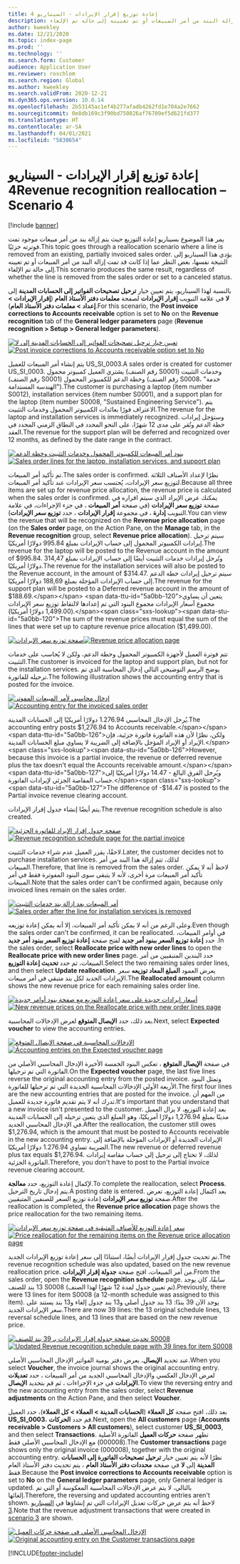 ```yaml
---
title: إعادة توزيع إقرار الإيرادات - السيناريو 4
description: يمر هذا الموضوع بسيناريو إعادة التوزيع حيث يتم إزالة بند من أمر مبيعات موجود تمت فوترته جزئيًا. يؤدي هذا السيناريو إلى النتيجة نفسها، بغض النظر عما إذا كانت قد تمت إزالة البند من أمر المبيعات أو تم تعيينه إلى حالة تم الإلغاء.
author: kweekley
ms.date: 12/21/2020
ms.topic: index-page
ms.prod: ''
ms.technology: ''
ms.search.form: Customer
audience: Application User
ms.reviewer: roschlom
ms.search.region: Global
ms.author: kweekley
ms.search.validFrom: 2020-12-21
ms.dyn365.ops.version: 10.0.14
ms.openlocfilehash: 2b53145ac1ef4b277afadb4262fd1e704a2e7662
ms.sourcegitcommit: 0e8db169c3f90bd750826af76709ef5d621fd377
ms.translationtype: HT
ms.contentlocale: ar-SA
ms.lasthandoff: 04/01/2021
ms.locfileid: "5830654"
---
```

# <a name="revenue-recognition-reallocation--scenario-4"></a><span data-ttu-id="5a0bb-104">إعادة توزيع إقرار الإيرادات - السيناريو 4</span><span class="sxs-lookup"><span data-stu-id="5a0bb-104">Revenue recognition reallocation – Scenario 4</span></span>

[!include [banner](../includes/banner.md)]

<span data-ttu-id="5a0bb-105">يمر هذا الموضوع بسيناريو إعادة التوزيع حيث يتم إزالة بند من أمر مبيعات موجود تمت فوترته جزئيًا.</span><span class="sxs-lookup"><span data-stu-id="5a0bb-105">This topic goes through a reallocation scenario where a line is removed from an existing, partially invoiced sales order.</span></span> <span data-ttu-id="5a0bb-106">يؤدي هذا السيناريو إلى النتيجة نفسها، بغض النظر عما إذا كانت قد تمت إزالة البند من أمر المبيعات أو تم تعيينه إلى حالة تم الإلغاء.</span><span class="sxs-lookup"><span data-stu-id="5a0bb-106">This scenario produces the same result, regardless of whether the line is removed from the sales order or set to a canceled status.</span></span>

<span data-ttu-id="5a0bb-107">بالنسبة لهذا السيناريو، يتم تعيين خيار **ترحيل تصحيحات الفواتير إلى الحسابات المدينة** إلى **لا** في علامة التبويب **إقرار الإيرادات** لصفحة **معلمات دفتر الأستاذ العام** (**إقرار الإيرادات \> إعداد \> معلمات دفتر الأستاذ العام**).</span><span class="sxs-lookup"><span data-stu-id="5a0bb-107">For this scenario, the **Post invoice corrections to Accounts receivable** option is set to **No** on the **Revenue recognition** tab of the **General ledger parameters** page (**Revenue recognition \> Setup \> General ledger parameters**).</span></span>

<span data-ttu-id="5a0bb-108">[![تعيين خيار ترحيل تصحيحات الفواتير إلى الحسابات المدينة إلى لا](./media/37_rev-rec-scenarios.png)](./media/37_rev-rec-scenarios.png)</span><span class="sxs-lookup"><span data-stu-id="5a0bb-108">[![Post invoice corrections to Accounts receivable option set to No](./media/37_rev-rec-scenarios.png)](./media/37_rev-rec-scenarios.png)</span></span>

<span data-ttu-id="5a0bb-109">يتم إنشاء أمر المبيعات للعميل US\_SI\_0003.</span><span class="sxs-lookup"><span data-stu-id="5a0bb-109">A sales order is created for customer US\_SI\_0003.</span></span> <span data-ttu-id="5a0bb-110">يشتري العميل كمبيوتر محمول (رقم الصنف S0001) وخدمات التثبيت (رقم الصنف S0001) وخطة الدعم للكمبيوتر المحمول (رقم الصنف S0008، "خدمة الهندسة المستدامة").</span><span class="sxs-lookup"><span data-stu-id="5a0bb-110">The customer is purchasing a laptop (item number S0012), installation services (item number S0001), and a support plan for the laptop (item number S0008, "Sustained Engineering Service").</span></span> <span data-ttu-id="5a0bb-111">يتم الاعتراف فورًا بعائدات الكمبيوتر المحمول وخدمات التثبيت.</span><span class="sxs-lookup"><span data-stu-id="5a0bb-111">The revenue for the laptop and installation services is immediately recognized.</span></span> <span data-ttu-id="5a0bb-112">وستؤجل إيرادات خطة الدعم وتُقر على مدى 12 شهرًا، على النحو المحدد في النطاق الزمني المحدد في العقد.</span><span class="sxs-lookup"><span data-stu-id="5a0bb-112">The revenue for the support plan will be deferred and recognized over 12 months, as defined by the date range in the contract.</span></span>

<span data-ttu-id="5a0bb-113">[![بنود أمر المبيعات للكمبيوتر المحمول وخدمات التثبيت وخطة الدعم](./media/38_rev-rec-scenarios.png)](./media/38_rev-rec-scenarios.png)</span><span class="sxs-lookup"><span data-stu-id="5a0bb-113">[![Sales order lines for the laptop, installation services, and support plan](./media/38_rev-rec-scenarios.png)](./media/38_rev-rec-scenarios.png)</span></span>

<span data-ttu-id="5a0bb-114">تم تأكيد أمر المبيعات.</span><span class="sxs-lookup"><span data-stu-id="5a0bb-114">The sales order is confirmed.</span></span> <span data-ttu-id="5a0bb-115">نظرًا لإعداد الأصناف الثلاثة لتوزيع سعر الإيرادات، يُحتسب سعر الإيرادات عند تأكيد أمر المبيعات.</span><span class="sxs-lookup"><span data-stu-id="5a0bb-115">Because all three items are set up for revenue price allocation, the revenue price is calculated when the sales order is confirmed.</span></span> <span data-ttu-id="5a0bb-116">يمكنك عرض الإيراد الذي سيتم اقراره في صفحة **توزيع سعر الإيرادات** (في صفحة **أمر المبيعات** ، في جزء الإجراءات، في علامة التبويب **إدارة** ، في مجموعة **إقرار الإيرادات** ، حدد **توزيع سعر الإيرادات**).</span><span class="sxs-lookup"><span data-stu-id="5a0bb-116">You can view the revenue that will be recognized on the **Revenue price allocation** page (on the **Sales order** page, on the Action Pane, on the **Manage** tab, in the **Revenue recognition** group, select **Revenue price allocation**).</span></span> <span data-ttu-id="5a0bb-117">سيتم ترحيل إيرادات الكمبيوتر المحمول إلى حساب الإيرادات بمبلغ 995.84 دولارًا أمريكيًا.</span><span class="sxs-lookup"><span data-stu-id="5a0bb-117">The revenue for the laptop will be posted to the Revenue account in the amount of $995.84.</span></span> <span data-ttu-id="5a0bb-118">وتُرحل إيرادات خدمات التثبيت أيضًا إلى حساب الإيرادات بمبلغ 314,47 دولارًا أمريكيًا.</span><span class="sxs-lookup"><span data-stu-id="5a0bb-118">The revenue for the installation services will also be posted to the Revenue account, in the amount of $314.47.</span></span> <span data-ttu-id="5a0bb-119">سيتم ترحيل إيرادات خطة الدعم إلى حساب الإيرادات المؤجلة بمبلغ 188,69 دولارًا أمريكيًا.</span><span class="sxs-lookup"><span data-stu-id="5a0bb-119">The revenue for the support plan will be posted to a Deferred revenue account in the amount of $188.69.</span></span> <span data-ttu-id="5a0bb-120">يتعين أن يساوي مجموع أسعار الإيرادات مجموع البنود التي تم إعدادها لالتقاط توزيع سعر الإيرادات (1,499.00 دولارًا أمريكيًا).</span><span class="sxs-lookup"><span data-stu-id="5a0bb-120">The sum of the revenue prices must equal the sum of the lines that were set up to capture revenue price allocation ($1,499.00).</span></span>

<span data-ttu-id="5a0bb-121">[![صفحة توزيع سعر الإيرادات](./media/39_rev-rec-scenarios.png)](./media/39_rev-rec-scenarios.png)</span><span class="sxs-lookup"><span data-stu-id="5a0bb-121">[![Revenue price allocation page](./media/39_rev-rec-scenarios.png)](./media/39_rev-rec-scenarios.png)</span></span>

<span data-ttu-id="5a0bb-122">تتم فوترة العميل لأجهزة الكمبيوتر المحمول وخطة الدعم، ولكن لا يُحاسب على خدمات التثبيت.</span><span class="sxs-lookup"><span data-stu-id="5a0bb-122">The customer is invoiced for the laptop and support plan, but not for the installation services.</span></span> <span data-ttu-id="5a0bb-123">يوضح الرسم التوضيحي التالي إدخال المحاسبة الذي تم ترحيله للفاتورة.</span><span class="sxs-lookup"><span data-stu-id="5a0bb-123">The following illustration shows the accounting entry that is posted for the invoice.</span></span>

<span data-ttu-id="5a0bb-124">[![إدخال محاسبي لأمر المبيعات المفوتر](./media/40_rev-rec-scenarios.png)](./media/40_rev-rec-scenarios.png)</span><span class="sxs-lookup"><span data-stu-id="5a0bb-124">[![Accounting entry for the invoiced sales order](./media/40_rev-rec-scenarios.png)](./media/40_rev-rec-scenarios.png)</span></span>

<span data-ttu-id="5a0bb-125">يُرحل الإدخال المحاسبي 1.276.94 دولارًا أمريكيًا إلى الحسابات المدينة.</span><span class="sxs-lookup"><span data-stu-id="5a0bb-125">The accounting entry posts $1,276.94 to Accounts receivable.</span></span> <span data-ttu-id="5a0bb-126">ولكن، نظرًا لأن هذه الفاتورة فاتورة جزئية، فإن الإيراد أو الإيراد المؤجل بالإضافة إلى الضريبة لا يساوي مبلغ الحسابات المدينة.</span><span class="sxs-lookup"><span data-stu-id="5a0bb-126">However, because this invoice is a partial invoice, the revenue or deferred revenue plus the tax doesn't equal the Accounts receivable amount.</span></span> <span data-ttu-id="5a0bb-127">ويُرحل الفرق البالغ - 14.47 دولارًا أمريكيًا إلى حساب المقاصة الجزئي لإيرادات الفاتورة.</span><span class="sxs-lookup"><span data-stu-id="5a0bb-127">The difference of -$14.47 is posted to the Partial invoice revenue clearing account.</span></span>

<span data-ttu-id="5a0bb-128">يتم أيضًا إنشاء جدول إقرار الإيرادات.</span><span class="sxs-lookup"><span data-stu-id="5a0bb-128">The revenue recognition schedule is also created.</span></span>

<span data-ttu-id="5a0bb-129">[![صفحة جدول إقرار الإيراد للفاتورة الجزئية](./media/41_rev-rec-scenarios.png)](./media/41_rev-rec-scenarios.png)</span><span class="sxs-lookup"><span data-stu-id="5a0bb-129">[![Revenue recognition schedule page for the partial invoice](./media/41_rev-rec-scenarios.png)](./media/41_rev-rec-scenarios.png)</span></span>

<span data-ttu-id="5a0bb-130">لاحقًا، يقرر العميل عدم شراء خدمات التثبيت.</span><span class="sxs-lookup"><span data-stu-id="5a0bb-130">Later, the customer decides not to purchase installation services.</span></span> <span data-ttu-id="5a0bb-131">لذلك، تتم إزالة هذا البند من أمر المبيعات.</span><span class="sxs-lookup"><span data-stu-id="5a0bb-131">Therefore, that line is removed from the sales order.</span></span> <span data-ttu-id="5a0bb-132">لاحظ أنه لا يمكن تأكيد أمر المبيعات مرة أخرى، لأنه لا يتبقى سوى البنود المفوترة فقط في أمر المبيعات.</span><span class="sxs-lookup"><span data-stu-id="5a0bb-132">Note that the sales order can't be confirmed again, because only invoiced lines remain on the sales order.</span></span>

<span data-ttu-id="5a0bb-133">[![أمر المبيعات بعد إزالة بند خدمات التثبيت](./media/42_rev-rec-scenarios.png)](./media/42_rev-rec-scenarios.png)</span><span class="sxs-lookup"><span data-stu-id="5a0bb-133">[![Sales order after the line for installation services is removed](./media/42_rev-rec-scenarios.png)](./media/42_rev-rec-scenarios.png)</span></span>

<span data-ttu-id="5a0bb-134">وعلى الرغم من أنه لا يمكن تأكيد أمر المبيعات، إلا أنه يمكن إعادة توزيعه.</span><span class="sxs-lookup"><span data-stu-id="5a0bb-134">Even though the sales order can't be confirmed, it can be reallocated.</span></span> <span data-ttu-id="5a0bb-135">في أوامر المبيعات، حدد **إعادة توزيع السعر ببنود أمر جديد** لفتح صفحة **إعادة توزيع السعر ببنود أمر جديد** .</span><span class="sxs-lookup"><span data-stu-id="5a0bb-135">In the sales order, select **Reallocate price with new order lines** to open the **Reallocate price with new order lines** page.</span></span> <span data-ttu-id="5a0bb-136">حدد البندين المتبقيين من أمر المبيعات، ثم حدد **تحديث إعادة التوزيع**.</span><span class="sxs-lookup"><span data-stu-id="5a0bb-136">Select the two remaining sales order lines, and then select **Update reallocation**.</span></span> <span data-ttu-id="5a0bb-137">يعرض العمود **المبلغ المعاد توزيعه** سعر الإيرادات الجديد لكل بند متبقي في أمر مبيعات.</span><span class="sxs-lookup"><span data-stu-id="5a0bb-137">The **Reallocated amount** column shows the new revenue price for each remaining sales order line.</span></span>

<span data-ttu-id="5a0bb-138">[![أسعار إيرادات جديدة على سعر إعادة التوزيع مع صفحة بنود أوامر جديدة](./media/43_rev-rec-scenarios.png)](./media/43_rev-rec-scenarios.png)</span><span class="sxs-lookup"><span data-stu-id="5a0bb-138">[![New revenue prices on the Reallocate price with new order lines page](./media/43_rev-rec-scenarios.png)](./media/43_rev-rec-scenarios.png)</span></span>

<span data-ttu-id="5a0bb-139">بعد ذلك، حدد **الإيصال المتوقع** لعرض الإدخالات المحاسبية.</span><span class="sxs-lookup"><span data-stu-id="5a0bb-139">Next, select **Expected voucher** to view the accounting entries.</span></span>

<span data-ttu-id="5a0bb-140">[![الإدخالات المحاسبية في صفحة الإيصال المتوقع](./media/44_rev-rec-scenarios.png)](./media/44_rev-rec-scenarios.png)</span><span class="sxs-lookup"><span data-stu-id="5a0bb-140">[![Accounting entries on the Expected voucher page](./media/44_rev-rec-scenarios.png)](./media/44_rev-rec-scenarios.png)</span></span>

<span data-ttu-id="5a0bb-141">في صفحة **الإيصال المتوقع** ، تعكس البنود الخمسة الأخيرة الإدخال المحاسبي الأصلي من الفاتورة التي تم ترحيلها.</span><span class="sxs-lookup"><span data-stu-id="5a0bb-141">On the **Expected voucher** page, the last five lines reverse the original accounting entry from the posted invoice.</span></span> <span data-ttu-id="5a0bb-142">وتمثل البنود الأربعة الأولي الإدخالات المحاسبية الجديدة التي تم ترحيلها للفاتورة.</span><span class="sxs-lookup"><span data-stu-id="5a0bb-142">The first four lines are the new accounting entries that are posted for the invoice.</span></span> <span data-ttu-id="5a0bb-143">من المهم أن تدرك أنه لا يتم تقديم فاتورة جديدة للعميل.</span><span class="sxs-lookup"><span data-stu-id="5a0bb-143">It's important that you understand that a new invoice isn't presented to the customer.</span></span> <span data-ttu-id="5a0bb-144">بعد إعادة التوزيع، لا يزال العميل مدينًا بمبلغ 1,276.94 دولارًا أمريكيًا، وهو المبلغ الذي يتعين ترحيله إلى الحسابات المدينة في الإدخال المحاسبي الجديد.</span><span class="sxs-lookup"><span data-stu-id="5a0bb-144">After the reallocation, the customer still owes $1,276.94, which is the amount that must be posted to Accounts receivable in the new accounting entry.</span></span> <span data-ttu-id="5a0bb-145">الإيرادات الجديدة أو الإيرادات المؤجلة بالإضافة إلى الضريبة تساوي 1.276.94 دولارًا أمريكيًا.</span><span class="sxs-lookup"><span data-stu-id="5a0bb-145">The new revenue or deferred revenue plus tax equals $1,276.94.</span></span> <span data-ttu-id="5a0bb-146">لذلك، لا تحتاج إلى ترحيل إلى حساب مقاصة إيرادات الفاتورة الجزئية.</span><span class="sxs-lookup"><span data-stu-id="5a0bb-146">Therefore, you don't have to post to the Partial invoice revenue clearing account.</span></span>

<span data-ttu-id="5a0bb-147">لإكمال إعادة التوزيع، حدد **معالجة**.</span><span class="sxs-lookup"><span data-stu-id="5a0bb-147">To complete the reallocation, select **Process**.</span></span> <span data-ttu-id="5a0bb-148">يتم إدخال تاريخ الترحيل.</span><span class="sxs-lookup"><span data-stu-id="5a0bb-148">A posting date is entered.</span></span> <span data-ttu-id="5a0bb-149">بعد اكتمال إعادة التوزيع، تعرض صفحة **توزيع سعر الإيرادات** إعادة توزيع السعر للصنفين المتبقيين.</span><span class="sxs-lookup"><span data-stu-id="5a0bb-149">After the reallocation is completed, the **Revenue price allocation** page shows the price reallocation for the two remaining items.</span></span>

<span data-ttu-id="5a0bb-150">[![سعر إعادة التوزيع للأصناف المتبقية في صفحة توزيع سعر الإيرادات](./media/45_rev-rec-scenarios.png)](./media/45_rev-rec-scenarios.png)</span><span class="sxs-lookup"><span data-stu-id="5a0bb-150">[![Price reallocation for the remaining items on the Revenue price allocation page](./media/45_rev-rec-scenarios.png)](./media/45_rev-rec-scenarios.png)</span></span>

<span data-ttu-id="5a0bb-151">تم تحديث جدول إقرار الإيرادات أيضًا، استنادًا إلى سعر إعادة توزيع الإيرادات الجديد.</span><span class="sxs-lookup"><span data-stu-id="5a0bb-151">The revenue recognition schedule was also updated, based on the new revenue reallocation price.</span></span> <span data-ttu-id="5a0bb-152">من أمر المبيعات، افتح صفحة **جدولة إقرار الإيرادات**.</span><span class="sxs-lookup"><span data-stu-id="5a0bb-152">From the sales order, open the **Revenue recognition schedule** page.</span></span> <span data-ttu-id="5a0bb-153">سابقًا، كان يوجد 13 بند للصنف S0008 (تم تعيين جدول لمدة 12 شهرًا لهذا الصنف).</span><span class="sxs-lookup"><span data-stu-id="5a0bb-153">Previously, there were 13 lines for item S0008 (a 12-month schedule was assigned to this item).</span></span> <span data-ttu-id="5a0bb-154">يوجد الآن 39 بندًا: 13 بند جدول أصلي و13 بند جدول إلغاء و13 بند يستند على سعر الإيرادات الجديد.</span><span class="sxs-lookup"><span data-stu-id="5a0bb-154">There are now 39 lines: the 13 original schedule lines, 13 reversal schedule lines, and 13 lines that are based on the new revenue price.</span></span>

<span data-ttu-id="5a0bb-155">[![تحديث صفحة جدولة إقرار الإيرادات بـ 39 بند للصنف S0008](./media/46_rev-rec-scenarios.png)](./media/46_rev-rec-scenarios.png)</span><span class="sxs-lookup"><span data-stu-id="5a0bb-155">[![Updated Revenue recognition schedule page with 39 lines for item S0008](./media/46_rev-rec-scenarios.png)](./media/46_rev-rec-scenarios.png)</span></span>

<span data-ttu-id="5a0bb-156">عند تحديد **الإيصال**، يعرض دفتر يومية الفواتير الإدخال المحاسبي الأصلي.</span><span class="sxs-lookup"><span data-stu-id="5a0bb-156">When you select **Voucher**, the invoice journal shows the original accounting entry.</span></span> <span data-ttu-id="5a0bb-157">لعرض الإدخال العكسي والإدخال المحاسبي الجديد من أمر المبيعات ، حدد **تعديلات الإيرادات** في جزء الإجراءات ، ثم قم بتحديد **الإيصال**.</span><span class="sxs-lookup"><span data-stu-id="5a0bb-157">To view the reversing entry and the new accounting entry from the sales order, select **Revenue adjustments** on the Action Pane, and then select **Voucher**.</span></span>

<span data-ttu-id="5a0bb-158">بعد ذلك، افتح صفحة **كل العملاء** (**الحسابات المدينة \> العملاء \> كل العملاء**)، حدد العميل **US\_SI\_0003**، قم حدد **الحركات**.</span><span class="sxs-lookup"><span data-stu-id="5a0bb-158">Next, open the **All customers** page (**Accounts receivable \> Customers \> All customers**), select customer **US\_SI\_0003**, and then select **Transactions**.</span></span> <span data-ttu-id="5a0bb-159">تظهر صفحة **حركات العميل** الفاتورة الأصلية (000008) مع الإدخال المحاسبي الأصلي فقط.</span><span class="sxs-lookup"><span data-stu-id="5a0bb-159">The **Customer transactions** page shows only the original invoice (000008), together with the original accounting entry.</span></span> <span data-ttu-id="5a0bb-160">نظرًا لأنه يتم تعيين خيار **ترحيل تصحيحات الفاتورة إلى الحسابات المدينة** إلى **لا** في صفحة **محددات دفتر الأستاذ العام** ، يتم تحديث دفتر الأستاذ العام فقط.</span><span class="sxs-lookup"><span data-stu-id="5a0bb-160">Because the **Post invoice corrections to Accounts receivable** option is set to **No** on the **General ledger parameters** page, only General ledger is updated.</span></span> <span data-ttu-id="5a0bb-161">بالتالي، لا يتم عرض الإدخالات المحاسبية المعكوسة أو التي تم إلغائها.</span><span class="sxs-lookup"><span data-stu-id="5a0bb-161">Therefore, the reversing and updated accounting entries aren't shown.</span></span> <span data-ttu-id="5a0bb-162">لاحظ أنه يتم عرض حركات تعديل الإيرادات التي تم إنشاؤها في [السيناريو 3](rev-rec-reallocation-scenario-3.md).</span><span class="sxs-lookup"><span data-stu-id="5a0bb-162">Note that the revenue adjustment transactions that were created in [scenario 3](rev-rec-reallocation-scenario-3.md) are shown.</span></span>

<span data-ttu-id="5a0bb-163">[![الإدخال المحاسبي الأصلي في صفحة حركات العميل](./media/47_rev-rec-scenarios.png)](./media/47_rev-rec-scenarios.png)</span><span class="sxs-lookup"><span data-stu-id="5a0bb-163">[![Original accounting entry on the Customer transactions page](./media/47_rev-rec-scenarios.png)](./media/47_rev-rec-scenarios.png)</span></span>


[!INCLUDE[footer-include](../../includes/footer-banner.md)]